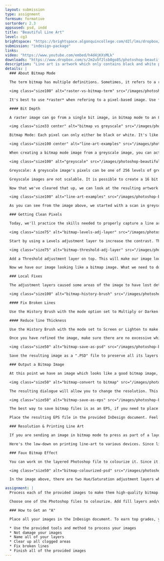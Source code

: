 ```yaml
---
layout: submission
type: assignment
formsum: formative
sortorder: 2.3
appsused: psd, indd
title: "Beautiful Line Art"
level: cg3
brightspace: "https://brightspace.algonquincollege.com/d2l/lms/dropbox/user/folder_submit_files.d2l?db=354413&grpid=0&isprv=0&bp=0&ou=372603"
submission: "indesign-package"
links:
video: "https://www.youtube.com/embed/h4d4jKXsMLk"
downloads: "https://www.dropbox.com/s/2m2u5f2lsb0go85/photoshop-beautiful-line-art.zip?dl=1"
description: "Line art is artwork which only contains black and white pixels. Line art images always contain sharp edges with no greys or colours. You would think that it would be the easiest to scan. The problem is that bitmap images often end up either lacking detail or clogged in darker areas. The Bitmap or Black & White settings in your scanning software will rarely yield favourable results. I'll show you how to create beautiful line art."
details: |
  ### About Bitmap Mode

  The term bitmap has multiple definitions. Sometimes, it refers to a raster image. Sometimes it refers to a black & white image. The phrase *black & white* is also often misused, interchangeably with *greyscale*. This all just causes confusion.

  <img class="size100" alt="raster-vs-bitmap-term" src="/images/photoshop-beautiful-line-art/raster-vs-bitmap-term.jpg">

  It's best to use *raster* when refering to a pixel-based image. Use *greyscale* for grey images. Use *Bitmap* or *Bitmap mode* for pure black and white images.

  #### Bit Depth

  A raster image can go from a single bit image, in bitmap mode to an 8 bit image, in colour. Bit depth can go way higher, but such images are rarely used in graphic design.

  <img class="size33 center" alt="bitmap vs greyscale" src="/images/photoshop-beautiful-line-art/bitmap-mode.svg">

  Bitmap Mode: Each pixel can only either be black or white. It's like a light switch that's on or off. There are no other choices. It has only one channel. Bitmap mode is also called 1 bit colour because there's only one bit of information. A bit is the smallest increment of digital information. This means it has 2<sup>1</sup> colours. 2 x 1 colours, which are black and white. It's either ON or OFF.

  <img class="size100 center" alt="line-art-examples" src="/images/photoshop-beautiful-line-art/greyscale-to-bitmap.svg">

  When creating a bitmap mode image from a greyscale image, you can actually create it at any resolution you want. Picture it this way. You have a hypothetic greyscale image made of 1" tiles. Upon converting it to bitmap mode, you can break those grey tiles into as many black or white tiles as you please.

  <img class="size100" alt="greyscale" src="/images/photoshop-beautiful-line-art/greyscale-mode.svg">

  Greyscale: A greyscale image's pixels can be one of 256 levels of grey. It has only one channel. That channel is itself a greyscale image. A regular greyscale image is called an 8bit grey image. This means it has 2<sup>8</sup> greys. This is 2 x 2 x 2 x 2 x 2 x 2 x 2 x 2 = 256 levels of grey. That's 8 twos.

  Greyscale images are not scalable. It is possible to create a 16 bit or even a 32 bit greyscale image, though you could barely tell the difference in quality.

  Now that we've cleared that up, we can look at the resulting artwork in bitmap mode.

  <img class="size100" alt="line-art-examples" src="/images/photoshop-beautiful-line-art/line-art-examples.jpg">

  As you can see from the image above, we started with a scan in greyscale mode. From there, we can obtain a variety of looks. The second and third images are actually in Bitmap mode. The third image is placed on a coloured background in InDesign. Where there are no black pixels, the image is transparent. The last image is not in bitmap mode. It's our layered Photoshop file that's been colourised.

  ### Getting Clean Pixels

  Today, we'll practice the skills needed to properly capture a line art image. You will use the technique to make them high-quality bitmap images. We want to avoid too many broken lines, clogged dark areas and excessively white light areas.

  <img class="size75" alt="bitmap-levels-adj-layer" src="/images/photoshop-beautiful-line-art/bitmap-levels-adj-layer.jpg">

  Start by using a Levels adjustment layer to increase the contrast. This will darken the blacks and whiten the paper texture. Be careful, Don't go too far with this.

  <img class="size75" alt="bitmap-threshold-adj-layer" src="/images/photoshop-beautiful-line-art/bitmap-threshold-adj-layer.jpg">

  Add a Threshold adjustment layer on top. This will make our image look like it's in bitmap mode, even if it's in greyscale.

  Now we have our image looking like a bitmap image. What we need to do is adjust any areas which either look clogged, have broken lines or have paper texture.

  ### Local Fixes

  The adjustment layers caused some areas of the image to have lost details or to have become to clogged with black. These details still exist on our bottom-most layer, on our original image. We'll rescue them from that layer

  <img class="size100" alt="bitmap-history-brush" src="/images/photoshop-beautiful-line-art/bitmap-history-brush.jpg">

  #### Fix Broken Lines

  Use the History Brush with the mode option set to Multiply or Darken to make the lines thicker. Lower the Opacity settings of the brush (not the layer) if the changes are too extreme. A really soft-edged brush is suggested.

  #### Reduce line Thickness

  Use the History Brush with the mode set to Screen or Lighten to make the lines thinner. Lower the Opacity settings if the changes are too extreme.

  Once you have refined the image, make sure there are no excessive white areas around it — that the canvas is not too big for nothing. You can use <span class="command">Image > Trim</span> and check all the boxes. This should crop the image to its smallest practical size.

  <img class="size50" alt="bitmap-save-as-psd" src="/images/photoshop-beautiful-line-art/bitmap-save-as-psd.jpg">

  Save the resulting image as a ".PSD" file to preserve all its layers.

  ### Output a Bitmap Image

  At this point we have an image which looks like a good bitmap image, but it is still in grayscale mode. Simply go <span class="command">Image > Mode > Bitmap</span> to convert it to bitmap mode.

  <img class="size50" alt="bitmap-convert to bitmap" src="/images/photoshop-beautiful-line-art/bitmap-convert-to-bitmap.jpg">

  The resulting dialogue will allow you to change the resolution. This is where you can choose any resolution you need. You can go as high as you wish. Click OK.

  <img class="size50" alt="bitmap-save-as-eps" src="/images/photoshop-beautiful-line-art/bitmap-save-as-eps.jpg">

  The best way to save bitmap files is as an EPS, if you need to place it against a coloured background. The resulting dialog will give you the choice of making whites transparent.

  Place the resulting EPS file in the provided InDesign document. Feel free to reduce the size of it. Hold Command + Option to scale the image and its box.

  ### Resolution & Printing Line Art

  If you are sending an image in bitmap mode to press as part of a layout, you would need to set the resolution of the image to the same resolution of the printer's raster image processor (RIP). Current RIPs use a 2400dpi line-screen or higher. This would make quite a large file. 1000dpi is sufficient to capture the finest line.

  Here's the low-down on printing line-art to various devices. Since line art contains only black and white pixels, we want to match up one image pixel to one device pixel to get the best clarity. Most of today's monochrome laser printers print at 600 dpi. So if you're printing to one, set the resolution of your image to 600 dpi at 100%.

  ### Faux Bitmap Effect

  You can work on the layered Photoshop file to colourize it. Since it was scanned in greyscale, you'll need to convert it to RGB with <span class="command">Image > Mode > RGB Colour</span>. This will not be a bitmap image, but it will look like one. Feel free to add adjustment layers or fill layers to colourize your artwork. Once you're done, save the artwork as a native .psd file with the -colour added to the file name.

  <img class="size50" alt="bitmap-colourized-psd" src="/images/photoshop-beautiful-line-art/bitmap-colourized-psd.jpg">

  In the image above, there are two Hue/Saturation adjustment layers which colourize the body and the leaves of the pineapple. There's a fill layer that colourized the black pixels to green. Its blend mode is set to Screen.

assignment: |
  Process each of the provided images to make them high-quality bitmap mode images. Place each of the Photoshop EPS files cleanly on the page in InDesign.

  Choose one of the Photoshop files to colourize. Add fill layers and/or adjustment layers to achieve your look. Be subtle with the application of colour. Colours should be light and desaturated. Add -COLOUR to the name, so we can tell which it is.

  ### How to Get an "A"

  Place all your images in the InDesign document. To earn top grades, you will need to do the following.

  * Use the provided tools and method to process your images
  * Not damage your images
  * Name all of your layers
  * Clear up all clogged areas
  * Fix broken lines
  * Finish all of the provided images
---
```

